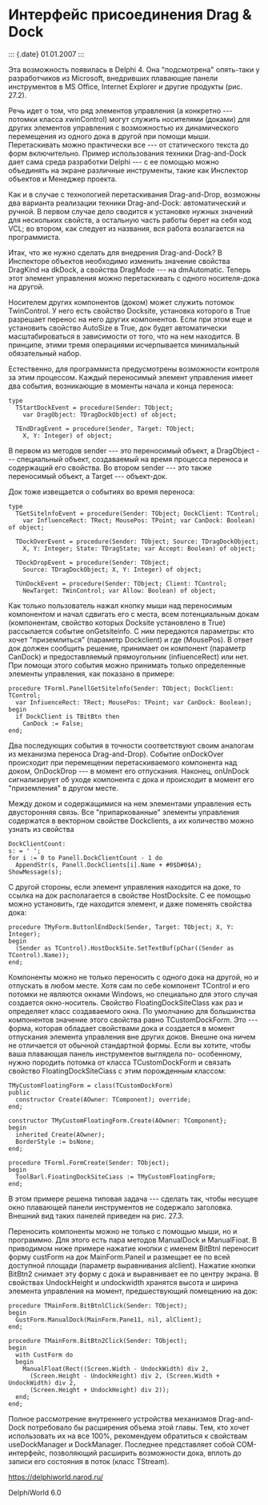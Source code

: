 Интерфейс присоединения Drag & Dock
===================================

::: {.date}
01.01.2007
:::

Эта возможность появилась в Delphi 4. Она \"подсмотрена\" опять-таки у
разработчиков из Microsoft, внедривших плавающие панели инструментов в
MS Office, Internet Explorer и другие продукты (рис. 27.2).

Речь идет о том, что ряд элементов управления (а конкретно --- потомки
класса xwinControl) могут служить носителями (доками) для других
элементов управления с возможностью их динамического перемещения из
одного дока в другой при помощи мыши. Перетаскивать можно практически
все --- от статического текста до форм включительно. Пример
использования техники Drag-and-Dock дает сама среда разработки Delphi
--- с ее помощью можно объединять на экране различные инструменты, такие
как Инспектор объектов и Менеджер проекта.

Как и в случае с технологией перетаскивания Drag-and-Drop, возможны два
варианта реализации техники Drag-and-Dock: автоматический и ручной. В
первом случае дело сводится к установке нужных значений для нескольких
свойств, а остальную часть работы берет на себя код VCL; во втором, как
следует из названия, вся работа возлагается на программиста.

Итак, что же нужно сделать для внедрения Drag-and-Dock? В Инспекторе
объектов необходимо изменить значение свойства DragKind на dkDock, a
свойства DragMode --- на dmAutomatic. Теперь этот элемент управления
можно перетаскивать с одного носителя-дока на другой.

Носителем других компонентов (доком) может служить потомок TwinControl.
У него есть свойство Docksite, установка которого в True разрешает
перенос на него других компонентов. Если при этом еще и установить
свойство AutoSize в True, док будет автоматически масштабироваться в
зависимости от того, что на нем находится. В принципе, этими тремя
операциями исчерпывается минимальный обязательный набор.

Естественно, для программиста предусмотрены возможности контроля за этим
процессом. Каждый переносимый элемент управления имеет два события,
возникающие в моменты начала и конца переноса:

    type
      TStartDockEvent = procedure(Sender: TObject;
        var DragObject: TDragDockObject) of object;
     
      TEndDragEvent = procedure(Sender, Target: TObject;
        X, Y: Integer) of object;

В первом из методов sender --- это переносимый объект, a DragObject ---
специальный объект, создаваемый на время процесса переноса и содержащий
его свойства. Во втором sender --- это также переносимый объект, a
Target --- объект-док.

Док тоже извещается о событиях во время переноса:

    type
      TGetSitelnfoEvent = procedure(Sender: TObject; DockClient: TControl;
        var InfluenceRect: TRect; MousePos: TPoint; var CanDock: Boolean) of object;
     
      TDockOverEvent = procedure(Sender: TObject; Source: TDragDockObject;
        X, Y: Integer; State: TDragState; var Accept: Boolean) of object;
     
      TDockDropEvent = procedure(Sender: TObject;
        Source: TDragDockObject; X, Y: Integer) of object;
     
      TUnDockEvent = procedure(Sender: TObject; Client: TControl;
        NewTarget: TWinControl; var Allow: Boolean) of object;

Как только пользователь нажал кнопку мыши над переносимым компонентом и
начал сдвигать его с места, всем потенциальным докам (компонентам,
свойство которых Docksite установлено в True) рассылается событие
onGetsiteinfo. С ним передаются параметры: кто хочет \"приземлиться\"
(параметр Dockclient) и где (MousePos). В ответ док должен сообщить
решение, принимает он компонент (параметр CanDock) и предоставляемый
прямоугольник (infiuenceRect) или нет. При помощи этого события можно
принимать только определенные элементы управления, как показано в
примере:

    procedure TForml.PanellGetSitelnfо(Sender: TObject; DockClient: TControl;
      var InfiuenceRect: TRect; MousePos: TPoint; var CanDock: Boolean);
    begin
      if DockClient is TBitBtn then
        CanDock := False;
    end;

Два последующих события в точности соответствуют своим аналогам из
механизма переноса Drag-and-Drop). Событие onDockOver происходит при
перемещении перетаскиваемого компонента над доком, OnDockDrop --- в
момент его отпускания. Наконец, onUnDock сигнализирует об уходе
компонента с дока и происходит в момент его \"приземления\" в другом
месте.

Между доком и содержащимися на нем элементами управления есть
двусторонняя связь. Все \"припаркованные\" элементы управления
содержатся в векторном свойстве Dockclients, а их количество можно
узнать из свойства

    DockClientCount:
    s: = ' ';
    for i := 0 to Panell.DockClientCount - 1 do
      AppendStr(s, Panell.DockClients[i].Name + #0$D#0$A);
    ShowMessage(s);

С другой стороны, если элемент управления находится на доке, то ссылка
на док располагается в свойстве HostDocksite. С ее помощью можно
установить, где находится элемент, и даже поменять свойства дока:

    procedure TMyForm.ButtonlEndDock(Sender, Target: TObject; X, Y: Integer);
    begin
      (Sender as TControl).HostDockSite.SetTextBuf(pChar((Sender as TControl).Name));
    end;

Компоненты можно не только переносить с одного дока на другой, но и
отпускать в любом месте. Хотя сам по себе компонент TControl и его
потомки не являются окнами Windows, но специально для этого случая
создается окно-носитель. Свойство FloatingDockSiteClass как раз и
определяет класс создаваемого окна. По умолчанию для большинства
компонентов значение этого свойства равно TCustomDockForm. Это ---
форма, которая обладает свойствами дока и создается в момент отпускания
элемента управления вне других доков. Внешне она ничем не отличается от
обычной стандартной формы. Если вы хотите, чтобы ваша плавающая панель
инструментов выглядела по- особенному, нужно породить потомка от класса
TCustomDockForm и связать свойство FloatingDockSiteCiass с этим
порожденным классом:

    TMyCustomFloatingForm = class(TCustomDockForm)
    public
      constructor Create(AOwner: TComponent); override;
    end;
     
    constructor TMyCustomFloatingForm.Create(AOwner: TComponent};
    begin
      inherited Create(AOwner);
      BorderStyle := bsNone;
    end;
     
    procedure TForml.FormCreate(Sender: TObject);
    begin
      ToolBarl.FioatingDockSiteCiass := TMyCustomFloatingForm;
    end;

В этом примере решена типовая задача --- сделать так, чтобы несущее окно
плавающей панели инструментов не содержало заголовка. Внешний вид таких
панелей приведен на рис. 27.3.

Переносить компоненты можно не только с помощью мыши, но и программно.
Для этого есть пара методов ManualDock и ManualFioat. В приводимом ниже
примере нажатие кнопки с именем BitBtnl переносит форму custForm на док
MainForm.Paneil и размещает ее по всей доступной площади (параметр
выравнивания alclient). Нажатие кнопки BitBtn2 снимает эту форму с дока
и выравнивает ее по центру экрана. В свойствах UndockHeight и
undockwidth хранятся высота и ширина элемента управления на момент,
предшествующий помещению на док:

    procedure TMainForm.BitBtnlClick(Sender: TObject);
    begin
      GustForm.ManualDock(MainForm.Pane11, nil, alClient);
    end;
     
    procedure TMainForm.BitBtn2Click(Sender: TObject);
    begin
      with CustForm do
      begin
        ManualFloat(Rect((Screen.Width - UndockWidth) div 2,
          (Screen.Height - UndockHeight) div 2, (Screen.Width + UndockWidth) div 2,
          (Screen.Height + UndockHeight) div 2));
      end;
    end;

Полное рассмотрение внутреннего устройства механизмов Drag-and-Dock
потребовало бы расширения объема этой главы. Тем, кто хочет использовать
их на все 100%, рекомендуем обратиться к свойствам useDockManager и
DockManager. Последнее представляет собой СОМ-интерфейс, позволяющий
расширить возможности дока, вплоть до записи его состояния в поток
(класс TStream).

<https://delphiworld.narod.ru/>

DelphiWorld 6.0

 
